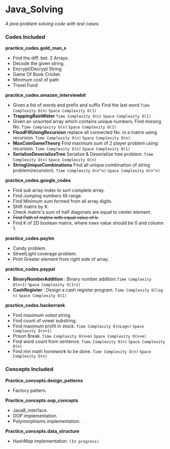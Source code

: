 # Java_Solving
*A java problem solving code with test cases.*

### Codes Included
**practice_codes.gold_man_s**
* Find the diff. bet. 2 Arrays.
* Decode the given string.
* Encrypt/Decrypt String
* Game Of Book Cricket
* Minimum cost of path
* Travel Fund

**practice_codes.amazon_interviewbit**
* Given a list of words and prefix and suffix Find the last word `Time Complexity O(n)` `Space Complexity O(1)`
* **TrappingRainWater** `Time Complexity O(n)` `Space Complexity O(1)`
* Given an unsorted array which contains unique numbers, Find missing No. `Time Complexity O(n)` `Space Complexity O(1)` 
* **FloodFillUsingRecursion** replace all connected No. in a matrix using recursion. `Time Complexity O(n)` `Space Complexity O(n)`
* **MaxCoinGameTheory** Find maximum sum of 2 player problem using recursion. `Time Complexity O(n)` `Space Complexity O(1)`
* **SerializeDeserializeTree** Serialize & Deserialize tree problem. `Time Complexity O(n)` `Space Complexity O(n)`
* **StringUniqueCombinations** Find all unique combination of string problem(recursion). `Time Complexity O(n^n)` `Space Complexity O(n^n)`

**practice_codes.google_codes**
* Find sub array index to sort complete array.
* Find Jumping numbers till range.
* Find Minimum sum formed from all array digits.
* Shift matrix by K.
* Check matrix's sum of half diagonals are equal to center element.
* ~~Find Path of matrix with equal value of k.~~
* Find K of 2D boolean matrix, where rows value should be 0 and column 1.

**practice_codes.paytm**
* Candy problem.
* StreetLight coverage problem.
* Print Greater element from right side of array.

**practice_codes.paypal**
* **BinaryNumberAddition** : Binary number addition.`Time Complexity O(n+1)` `Space Complexity O(1+1)`
* **CashRegister** : Design a cash register program. `Time Complexity O(log n)` `Space Complexity O(1)`

**practice_codes.hackerrank**
* Find maximum voted string.
* Find count of vowel substring.
* Find maximum profit in stock. `Time Complexity O(nLogn)` `Space Complexity O(n+1)`
* Prison Break. `Time Complexity O(n+m)` `Space Complexity O(n+m)`
* Find word count from sentence. `Time Complexity O(n)` `Space Complexity O(n)`
* Find min math homework to be done. `Time Complexity O(n)` `Space Complexity O(n)`

### Concepts Included
**Practice_concepts.design_patterns**
* Factory pattern.


**Practice_concepts.oop_concepts**
* Java8_interface.
* OOP implementation.
* Polymorphisms implementation.

**Practice_concepts.data_structure**
* HashMap implementation. `(In progress)`



